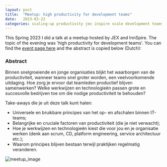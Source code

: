 ```yaml
---
layout: post
title:  "Meetup: high productivity for development teams"
date:   2023-03-22
categories: scaling-up productivity jex inspire scale development teams
---
```


This Spring 2023 I did a talk at a meetup hosted by JEX and InnSpire.
The topic of the evening was 'high productivity for development teams'.
You can find the [event page here](https://innspire.nl/it-meet-up/) and the abstract is copied below (Dutch):

<h3>Abstract</h3>
Binnen snelgroeiende en jonge organisaties blijkt het waarborgen van de productiviteit, wanneer teams snel groter worden, een veelvoorkomende uitdaging. Hoe zorg je ervoor dat teamleden productief blijven samenwerken? Welke werkwijzen en technologieën passen grote en succesvolle bedrijven toe om die nodige productiviteit te behouden?

Take-aways die je uit deze talk kunt halen:
- Universele en bruikbare principes van het op- en afschalen binnen IT-teams;
- Belangrijke en cruciale factoren van productiviteit (die je niet verwacht);
- Hoe je werkwijzen en technologieën kiest die voor jou en je organisatie werken (denk aan scrum, CD, platform engineering, service architectuur etc.);
- Waarom principes blijven bestaan terwijl praktijken regelmatig veranderen.


![meetup_image](https://user-images.githubusercontent.com/5676977/236912724-fa8c80af-8403-4bc1-aa2e-806f56556cd7.jpg)

